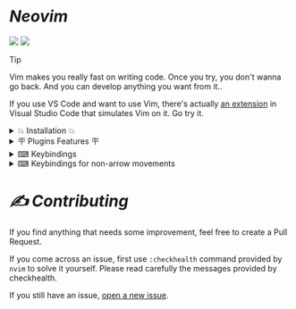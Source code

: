 # *Neovim*
![](https://img.shields.io/github/last-commit/varshan-4068/Neovim-Setup?style=for-the-badge&color=FFB1C8&logoColor=D9E0EE&labelColor=292324)
![](https://img.shields.io/github/repo-size/varshan-4068/Neovim-Setup?color=CAC992&label=SIZE&logo=googledrive&style=for-the-badge&logoColor=D9E0EE&labelColor=292324)

> [!Tip]
>
> Vim makes you really fast on writing code. Once you try, you don't wanna go back. And you can develop anything you want from it..
>
> If you use VS Code and want to use Vim, there's actually [an extension](https://marketplace.visualstudio.com/items?itemName=vscodevim.vim) in Visual Studio Code that simulates Vim on it. Go try it.

<details>

<summary> 💥 Installation 💥</summary>

- To setup neovim with my files type the commands given below in your wsl or linux system : 


      git clone https://github.com/varshan-4068/Neovim-Setup.git 

      cd Neovim-Setup/ 

      cp -r nvim/ ~/.config/
    
      cd ~ 
    
      nvim 

- That's it the neovim is setup perfectly with the needed plugins installed and if u wanna modify the setup as u wanted with my file feel free to do it..

</details>

<details>
    
 <summary> 🪧 Plugins Features 🪧 </summary>

- Plugin management with [Lazy.nvim](https://github.com/folke/lazy.nvim). 
- Code, snippet, auto-completion via [nvim-cmp](https://github.com/hrsh7th/nvim-cmp).
- Language server protocol (LSP) support with [nvim-lspconfig](https://github.com/neovim/nvim-lspconfig).
- An Awesome statusline written in lua [lualine](https://github.com/nvim-lualine/lualine.nvim).
- Code highlighting via [nvim-treesitter](https://github.com/nvim-treesitter/nvim-treesitter).
- A Beautiful Dashboard with [alpha.nvim](https://github.com/goolord/alpha-nvim) 
- Auto-completion of pairs like () using [nvim-autopairs](https://github.com/windwp/nvim-autopairs)
- Beautiful Transparent Catppuccin Color scheme [Catppuccin](https://github.com/catppuccin/nvim)
- Rendering the hexadecimal color codes can be done with [nvim-colorizer](https://github.com/norcalli/nvim-colorizer.lua)
- Auto Saving the session can be done with [auto-save.nvim](https://github.com/Pocco81/auto-save.nvim)
- To view which function or a set of code uses pairs like (),{} we can use [nvim-biscuits](https://github.com/code-biscuits/nvim-biscuits)
- To open the url's present in a file can be opened with [urlview.nvim](https://github.com/axieax/urlview.nvim)
- To render markdown files we can use [render-markdown.nvim](https://github.com/MeanderingProgrammer/render-markdown.nvim) 
- Plugin used for practicing typing is [typr](https://github.com/nvzone/typr)
- Commenting lines can be done with [Comment.nvim](https://github.com/numToStr/Comment.nvim)
- Formatters for nvim via [conform.nvim](https://github.com/stevearc/conform.nvim)
- Indenting a blankline can be done with [indent-blankline.nvim](https://github.com/lukas-reineke/indent-blankline.nvim)
- Linting in nvim via [nvim-lint](https://github.com/mfussenegger/nvim-lint)
- Mason is used for installing the formatters, linters, nvim [mason.nvim](https://github.com/williamboman/mason.nvim)
- Mason can be configured to install our needed lsp,formatters,etc using [mason-tool-installer](https://github.com/WhoIsSethDaniel/mason-tool-installer.nvim)
- File explorer in tree format via [neo-tree](https://github.com/nvim-neo-tree/neo-tree.nvim)
- File navigation with [telescope](https://github.com/nvim-telescope/telescope.nvim)
- Tmux inside your nvim using [vim-tmux-navigator](https://github.com/christoomey/vim-tmux-navigator)

</details>

<details>
    
 <summary>  ⌨ Keybindings </summary>
 
- Below Listed were the Keybindings setup manually in my configurations.. checkout the nvim/core/keymaps.lua,etc...

  | Shortcut                       | Mode          | Purpose                            |
  |--------------------------------|---------------|------------------------------------|
  | <kbd>CTRL</kbd> + <kbd>B</kkd> | NORMAL        | Neo-tree Toggle                    |
  | <kbd>CTRL</kbd> + <kbd>FF</kbd> | NORMAL       | Telescope                          |
  | <kbd>CTRL</kbd> + <kbd>FB</kbd> | NORMAL       | Buffer selection using Telescope   |
  | <kbd>CTRL</kbd> + <kbd>FG</kbd> | NORMAL       | Search files with words inside the file using Telescope |
  | <kbd>CTRL</kbd> + <kbd>FH</kbd> | NORMAL       | Telescope Help                     |
  | <kbd>CTRL</kbd> + <kbd>A</kbd> | NORMAL        | Code actions                       |     
  | <kbd>CTRL</kbd> + <kbd>T</kbd> | NORMAL        | Tmux                               | 
  | <kbd>CTRL</kbd> + <kbd>P</kbd> | NORMAL        | Delete a Buffer                    |
  | <kbd>CTRL</kbd> + <kbd>R</kbd> | NORMAL        | Macro recording                    |  
  | <kbd>Space</kbd> + <kbd>F</kbd>| NORMAL        | Formatting                         | 
  | <kbd>Space</kbd> + <kbd>L</kbd>| NORMAL        | Linting                            | 
  | <kbd>Space</kbd> + <kbd>U</kbd>| NORMAL        | Open and View the Url's present in a buffer or Files | 
  | <kbd>CTRL</kbd> + <kbd>/</kbd> | NORMAL        | Commenting a line                  | 
  | <kbd>Space</kbd> + <kbd>A</kbd>| NORMAL        | Toggle Autosaving File on or off   | 
  | <kbd>TAB</kbd>                 | NORMAL        | Switch Betweeen Opened Buffer Files Present in Bufferline|
  | <kbd>CTRL</kbd> + <kbd>X</kbd> | NORMAL        | Switch To the previous Buffer File present in Bufferline|
  | <kbd>dst</kbd>                 | NORMAL        | Removes html tags                  | 
  | <kbd>ysiw)</kbd>               | NORMAL        | surround word with ()              |  
  | <kbd>cs'"</kbd>                | NORMAL        | change quoates ' to "              | 
  | <kbd>dsf</kbd>                 | NORMAL        | delete function call               |
  | <kbd>SHIFT</kbd> + <kbd>></kbd>| NORMAL        | Shift Indent of line to right side | 
  | <kbd>SHIFT</kbd> + <kbd><</kbd>| NORMAL        | Shift Indent of line to left side  |
  | <kbd>TAB</kbd>                 | VISUAL        | Shift Indent of line to right side | 
  | <kbd>P</kbd>                   | VISUAL        | Keep last yanked or copied when pasting | 
  | <kbd>Space</kbd> + <kbd>B</kbd> | NORMAL        | Enable the nvim-biscuits to view which block of code uses () or {}|
  | <kbd>Space</kbd> + <kbd>RD</kbd>| NORMAL        | Disable Rendering Markdown Files       | 
  | <kbd>Space</kbd> + <kbd>RE</kbd>| NORMAL        | Enable Rendering Markdown Files       | 
  | <kbd>Space</kbd> + <kbd>RT</kbd>| NORMAL        | Toggle Rendering Markdown Files       | 
  | <kbd>Space</kbd> + <kbd>RL</kbd>| NORMAL        | Open Log Files of a Rendered Markdown Files       | 


</details>

<details>
    
<summary>  ⌨ Keybindings for non-arrow movements </summary>

- Below are the Keybindings to be used instead of the arrow keys , actually it was a good habit to develop and would also increase your speed..

  | Shortcut                       | Mode          | Purpose       |
  |--------------------------------|---------------|---------------|
  | <kbd>CTRL</kbd> + <kbd>H</kbd> | INSERT        | move left     | 
  | <kbd>CTRL</kbd> + <kbd>J</kbd> | INSERT        | move down     | 
  | <kbd>CTRL</kbd> + <kbd>K</kbd> | INSERT        | move up       | 
  | <kbd>CTRL</kbd> + <kbd>L</kbd> | INSERT        | move right    | 
  | <kbd>J</kbd>                   | NORMAL        | move down     | 
  | <kbd>K</kbd>                   | NORMAL        | move up       | 
  | <kbd>H</kbd>                   | NORMAL        | move left     | 
  | <kbd>L</kbd>                   | NORMAL        | move right    | 

</details> 

# *✍️ Contributing*

If you find anything that needs some improvement, feel free to create a Pull Request.

If you come across an issue, first use `:checkhealth` command provided by `nvim` to solve it yourself.
Please read carefully the messages provided by checkhealth.

If you still have an issue, [open a new issue](https://github.com/varshan-4068/Neovim-Setup/issues).
